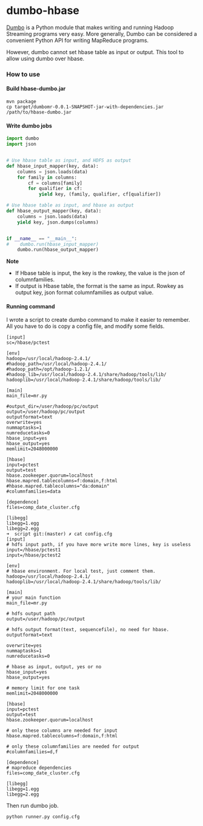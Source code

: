 # dumbo-hbase
[Dumbo](https://github.com/klbostee/dumbo) is a Python module that makes writing and running Hadoop
Streaming programs very easy. More generally, Dumbo can be considered
a convenient Python API for writing MapReduce programs.

However, dumbo cannot set hbase table as input or output. This tool to allow using dumbo over hbase.

### How to use
#### Build hbase-dumbo.jar
```shell
mvn package
cp target/dumbomr-0.0.1-SNAPSHOT-jar-with-dependencies.jar /path/to/hbase-dumbo.jar
```

#### Write dumbo jobs
```python
import dumbo
import json


# Use hbase table as input, and HDFS as output
def hbase_input_mapper(key, data):
    columns = json.loads(data)
    for family in columns:
        cf = columns[family]
        for qualifier in cf:
            yield key, (family, qualifier, cf[qualifier])

# Use hbase table as input, and hbase as output
def hbase_output_mapper(key, data):
    columns = json.loads(data)
    yield key, json.dumps(columns)


if __name__ == "__main__":
#    dumbo.run(hbase_input_mapper)
    dumbo.run(hbase_output_mapper)
```

**Note**
- If Hbase table is input, the key is the rowkey, the value is the json of columnfamilies.
- If output is Hbase table, the format is the same as input. Rowkey as output key, json format columnfamilies as output value.

#### Running command
I wrote a script to create dumbo command to make it easier to remember.
All you have to do is copy a config file, and modify some fields.

```
[input]
sc=/hbase/pctest

[env]
hadoop=/usr/local/hadoop-2.4.1/
#hadoop_path=/usr/local/hadoop-2.4.1/
#hadoop_path=/opt/hadoop-1.2.1/
#hadoop_lib=/usr/local/hadoop-2.4.1/share/hadoop/tools/lib/
hadooplib=/usr/local/hadoop-2.4.1/share/hadoop/tools/lib/

[main]
main_file=mr.py

#output_dir=/user/hadoop/pc/output
output=/user/hadoop/pc/output
outputformat=text
overwrite=yes
nummaptasks=1
numreducetasks=0
hbase_input=yes
hbase_output=yes
memlimit=2048000000

[hbase]
input=pctest
output=test
hbase.zookeeper.quorum=localhost
hbase.mapred.tablecolumns=f:domain,f:html
#hbase.mapred.tablecolumns="da:domain"
#columnfamilies=data

[dependence]
files=comp_date_cluster.cfg

[libegg]
libegg=1.egg
libegg=2.egg
➜  script git:(master) ✗ cat config.cfg
[input]
# hdfs input path, if you have more write more lines, key is useless
input=/hbase/pctest1
input=/hbase/pctest2

[env]
# hbase environment. For local test, just comment them.
hadoop=/usr/local/hadoop-2.4.1/
hadooplib=/usr/local/hadoop-2.4.1/share/hadoop/tools/lib/

[main]
# your main function
main_file=mr.py

# hdfs output path
output=/user/hadoop/pc/output

# hdfs output format(text, sequencefile), no need for hbase.
outputformat=text

overwrite=yes
nummaptasks=1
numreducetasks=0

# hbase as input, output, yes or no
hbase_input=yes
hbase_output=yes

# memory limit for one task
memlimit=2048000000

[hbase]
input=pctest
output=test
hbase.zookeeper.quorum=localhost

# only these columns are needed for input
hbase.mapred.tablecolumns=f:domain,f:html

# only these columnfamilies are needed for output
#columnfamilies=d,f

[dependence]
# mapreduce dependencies
files=comp_date_cluster.cfg

[libegg]
libegg=1.egg
libegg=2.egg
```

Then run dumbo job.
```shell
python runner.py config.cfg
```
